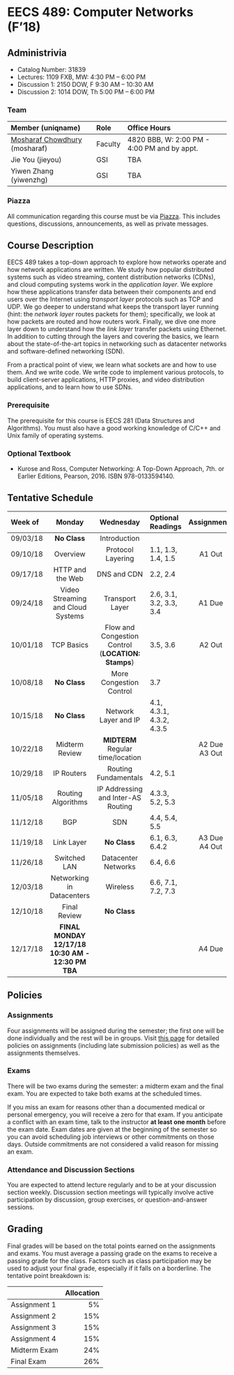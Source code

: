 # EECS 489: Computer Networks (F’18)

## Administrivia
 - Catalog Number: 31839
 - Lectures: 1109 FXB, MW: 4:30 PM – 6:00 PM
 - Discussion 1: 2150 DOW, F 9:30 AM – 10:30 AM
 - Discussion 2: 1014 DOW, Th 5:00 PM – 6:00 PM

### Team

| Member (uniqname) | Role | Office Hours |
| :---------------- | :--- | :----------- |
| [Mosharaf Chowdhury](http://www.mosharaf.com/) (mosharaf) | Faculty | 4820 BBB, W: 2:00 PM - 4:00 PM and by appt.
| Jie You (jieyou) | GSI | TBA |
| Yiwen Zhang (yiwenzhg) | GSI | TBA |

### Piazza
All communication regarding this course must be via [Piazza](https://piazza.com/umich/fall2018/eecs489/). 
This includes questions, discussions, announcements, as well as private messages.

## Course Description
EECS 489 takes a top-down approach to explore how networks operate and how network applications are written. 
We study how popular distributed systems such as video streaming, content distribution networks (CDNs), and cloud computing systems work in the *application layer*.
We explore how these applications transfer data between their components and end users over the Internet using *transport layer* protocols such as TCP and UDP.
We go deeper to understand what keeps the transport layer running (hint: the *network layer* routes packets for them); specifically, we look at how packets are routed and how routers work.
Finally, we dive one more layer down to understand how the *link layer* transfer packets using Ethernet.
In addition to cutting through the layers and covering the basics, we learn about the state-of-the-art topics in networking such as datacenter networks and software-defined networking (SDN). 

From a practical point of view, we learn what sockets are and how to use them. 
And we write code. 
We write code to implement various protocols, to build client-server applications, HTTP proxies, and video distribution applications, and to learn how to use SDNs.

### Prerequisite

The prerequisite for this course is EECS 281 (Data Structures and Algorithms). 
You must also have a good working knowledge of C/C++ and Unix family of operating systems.

### Optional Textbook

- Kurose and Ross, Computer Networking: A Top-Down Approach, 7th. or Earlier Editions, Pearson, 2016. ISBN 978-0133594140.

## Tentative Schedule

| Week of  | Monday | Wednesday | Optional Readings | Assignments
|:---------|:------:|:---------:|:------------------|:----------:
| 09/03/18 | **No Class** | Introduction | 
| 09/10/18 | Overview | Protocol Layering | 1.1, 1.3, 1.4, 1.5 | A1 Out
| 09/17/18 | HTTP and the Web | DNS and CDN | 2.2, 2.4
| 09/24/18 | Video Streaming and Cloud Systems | Transport Layer | 2.6, 3.1, 3.2, 3.3, 3.4 | A1 Due
| 10/01/18 | TCP Basics | Flow and Congestion Control <br> (**LOCATION: Stamps**) | 3.5, 3.6 | A2 Out
| 10/08/18 | **No Class** | More Congestion Control | 3.7
| 10/15/18 | **No Class** | Network Layer and IP | 4.1, 4.3.1, 4.3.2, 4.3.5
| 10/22/18 | Midterm Review | **MIDTERM** <br> Regular time/location | | A2 Due<br>A3 Out
| 10/29/18 | IP Routers | Routing Fundamentals | 4.2, 5.1 | 
| 11/05/18 | Routing Algorithms | IP Addressing and Inter-AS Routing | 4.3.3, 5.2, 5.3
| 11/12/18 | BGP | SDN | 4.4, 5.4, 5.5
| 11/19/18 | Link Layer | **No Class** | 6.1, 6.3, 6.4.2 | A3 Due<br>A4 Out
| 11/26/18 | Switched LAN | Datacenter Networks | 6.4, 6.6
| 12/03/18 | Networking in Datacenters | Wireless | 6.6, 7.1, 7.2, 7.3
| 12/10/18 | Final Review | **No Class** | 
| 12/17/18 | **FINAL <br> MONDAY 12/17/18 <br> 10:30 AM - 12:30 PM <br> TBA** | | | A4 Due

## Policies

### Assignments
Four assignments will be assigned during the semester; the first one will be done individually and the rest will be in groups.
Visit [this page](Assignments) for detailed policies on assignments (including late submission policies) as well as the assignments themselves. 

### Exams
There will be two exams during the semester: a midterm exam and the final exam. 
You are expected to take both exams at the scheduled times. 

If you miss an exam for reasons other than a documented medical or personal emergency, you will receive a zero for that exam. 
If you anticipate a conflict with an exam time, talk to the instructor **at least one month** before the exam date. 
Exam dates are given at the beginning of the semester so you can avoid scheduling job interviews or other commitments on those days. 
Outside commitments are not considered a valid reason for missing an exam.

### Attendance and Discussion Sections
You are expected to attend lecture regularly and to be at your discussion section weekly. 
Discussion section meetings will typically involve active participation by discussion, group exercises, or question-and-answer sessions.

## Grading
Final grades will be based on the total points earned on the assignments and exams. 
You must average a passing grade on the exams to receive a passing grade for the class. 
Factors such as class participation may be used to adjust your final grade, especially if it falls on a borderline. 
The tentative point breakdown is:

|              | Allocation 
| -------------| ----------:
| Assignment 1 |  5%        
| Assignment 2 | 15%        
| Assignment 3 | 15%        
| Assignment 4 | 15%        
| Midterm Exam | 24%        
| Final Exam   | 26%        

